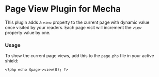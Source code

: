 Page View Plugin for Mecha
==========================

This plugin adds a `view` property to the current page with dynamic value once visited by your readers. Each page visit will increment the `view` property value by one.

### Usage

To show the current page views, add this to the `page.php` file in your active shield:

~~~ .php
<?php echo $page->view(0); ?>
~~~